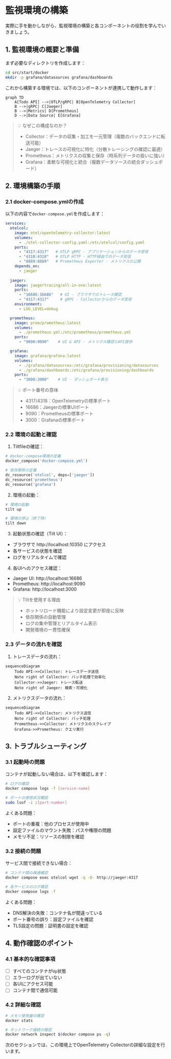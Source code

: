 # 監視環境の構築

実際に手を動かしながら、監視環境の構築と各コンポーネントの役割を学んでいきましょう。

## 1. 監視環境の概要と準備

まず必要なディレクトリを作成します：

```bash
cd src/start/docker
mkdir -p grafana/datasources grafana/dashboards
```

これから構築する環境では、以下のコンポーネントが連携して動作します：

```mermaid
graph TD
    A[Todo API] -->|OTLP/gRPC| B[OpenTelemetry Collector]
    B -->|gRPC| C[Jaeger]
    B -->|Metrics| D[Prometheus]
    D -->|Data Source| E[Grafana]
```

> 💡 なぜこの構成なのか？
> - Collector：データの収集・加工を一元管理（複数のバックエンドに転送可能）
> - Jaeger：トレースの可視化に特化（分散トレーシングの確認に最適）
> - Prometheus：メトリクスの収集と保存（時系列データの扱いに強い）
> - Grafana：柔軟な可視化と統合（複数データソースの統合ダッシュボード）

## 2. 環境構築の手順

### 2.1 docker-compose.ymlの作成

以下の内容で`docker-compose.yml`を作成します：

```yaml
services:
  otelcol:
    image: otel/opentelemetry-collector:latest
    volumes:
      - ./otel-collector-config.yaml:/etc/otelcol/config.yaml
    ports:
      - "4317:4317"   # OTLP gRPC - アプリケーションからのデータ受信
      - "4318:4318"   # OTLP HTTP - HTTP経由でのデータ受信
      - "8889:8889"   # Prometheus Exporter - メトリクスの公開
    depends_on:
      - jaeger
  
  jaeger:
    image: jaegertracing/all-in-one:latest
    ports:
      - "16686:16686"   # UI - ブラウザでのトレース確認
      - "4317:4317"     # gRPC - Collectorからのデータ受信
    environment:
      - LOG_LEVEL=debug

  prometheus:
    image: prom/prometheus:latest
    volumes:
      - ./prometheus.yml:/etc/prometheus/prometheus.yml
    ports:
      - "9090:9090"    # UI & API - メトリクス確認とAPI提供

  grafana:
    image: grafana/grafana:latest
    volumes:
      - ./grafana/datasources:/etc/grafana/provisioning/datasources
      - ./grafana/dashboards:/etc/grafana/provisioning/dashboards
    ports:
      - "3000:3000"    # UI - ダッシュボード表示
```

> 💡 ポート番号の意味
> - 4317/4318：OpenTelemetryの標準ポート
> - 16686：Jaegerの標準UIポート
> - 9090：Prometheusの標準ポート
> - 3000：Grafanaの標準ポート

### 2.2 環境の起動と確認

1. Tiltfileの確認：
```python
# docker-compose環境の定義
docker_compose('docker-compose.yml')

# 依存関係の定義
dc_resource('otelcol', deps=['jaeger'])
dc_resource('prometheus')
dc_resource('grafana')
```

2. 環境の起動：
```bash
# 環境の起動
tilt up

# 環境の停止（終了時）
tilt down
```

3. 起動状態の確認（Tilt UI）：
- ブラウザで http://localhost:10350 にアクセス
- 各サービスの状態を確認
- ログをリアルタイムで確認

4. 各UIへのアクセス確認：
- Jaeger UI: http://localhost:16686
- Prometheus: http://localhost:9090
- Grafana: http://localhost:3000

> 💡 Tiltを使用する理由
> - ホットリロード機能により設定変更が即座に反映
> - 依存関係の自動管理
> - ログの集中管理とリアルタイム表示
> - 開発環境の一貫性確保

### 2.3 データの流れを確認

1. トレースデータの流れ：
```mermaid
sequenceDiagram
    Todo API->>Collector: トレースデータ送信
    Note right of Collector: バッチ処理で効率化
    Collector->>Jaeger: トレース転送
    Note right of Jaeger: 検索・可視化
```

2. メトリクスデータの流れ：
```mermaid
sequenceDiagram
    Todo API->>Collector: メトリクス送信
    Note right of Collector: バッチ処理
    Prometheus->>Collector: メトリクスのスクレイプ
    Grafana->>Prometheus: クエリ実行
```

## 3. トラブルシューティング

### 3.1 起動時の問題

コンテナが起動しない場合は、以下を確認します：

```bash
# ログの確認
docker compose logs -f [service-name]

# ポートの使用状況確認
sudo lsof -i :[port-number]
```

よくある問題：
- ポートの重複：他のプロセスが使用中
- 設定ファイルのマウント失敗：パスや権限の問題
- メモリ不足：リソースの制限を確認

### 3.2 接続の問題

サービス間で接続できない場合：

```bash
# コンテナ間の疎通確認
docker compose exec otelcol wget -q -O- http://jaeger:4317

# 各サービスのログ確認
docker compose logs -f
```

よくある問題：
- DNS解決の失敗：コンテナ名が間違っている
- ポート番号の誤り：設定ファイルを確認
- TLS設定の問題：証明書の設定を確認

## 4. 動作確認のポイント

### 4.1 基本的な確認事項

- [ ] すべてのコンテナが`Up`状態
- [ ] エラーログが出ていない
- [ ] 各UIにアクセス可能
- [ ] コンテナ間で通信可能

### 4.2 詳細な確認

```bash
# メモリ使用量の確認
docker stats

# ネットワーク接続の確認
docker network inspect $(docker compose ps -q)
```

次のセクションでは、この環境上でOpenTelemetry Collectorの詳細な設定を行います。
